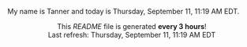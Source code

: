 My name is Tanner and today is Thursday, September 11, 11:19 AM EDT.

<p align="center">This <i>README</i> file is generated <b>every 3 hours</b>!</br>Last refresh: Thursday, September 11, 11:19 AM EDT<br /></p>
